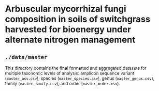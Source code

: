 # Arbuscular mycorrhizal fungi composition in soils of switchgrass harvested for bioenergy under alternate nitrogen management
## `./data/master`

This directory contains the final formatted and aggregated datasets for multiple taxonomic levels of analysis: amplicon sequence variant (`master_asv.csv`), species (`master_species.asv`), genus (`master_genus.csv`), family (`master_family.csv`), and order (`master_order.csv`).  